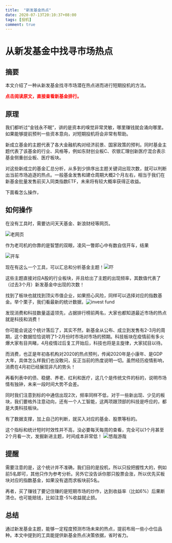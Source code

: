 ```yaml
---
title:  "新发基金热点"
date: 2020-07-13T20:10:37+08:00
tags: [投机]
comment: true
---
```


# 从新发基金中找寻市场热点
## 摘要
本文介绍了一种从新发基金找寻市场潜在热点进而进行短期投机的方法。

<span style="color:red">**点击阅读原文，直接查看新基金排行。**</span>

## 原理
我们都听过“金钱永不眠”，讲的是资本的嗅觉非常灵敏，哪里赚钱就会涌向哪里。如果能够提前预判一些资本意向，对短期投机将会非常有帮助。

新成立基金的主题代表了各大金融机构对经济前景、国家政策的预判。同时基金主题代表了该基金的行业、风格等，例如东财创业板C、农银汇理创新医疗混合表示基金侧重创业板、医疗板块。

对这些新成立的基金汇总分析，从多到少排序出主题关键词出现次数，就可以判断出当前市场追逐的热点。一般基金发售和建仓周期大概2个月左右，相当于我们在新基金批量发售前买入同类指数ETF，未来将有较大概率获得正收益。

下面看怎么操作，

## 如何操作
在没有工具时，需要访问天天基金、新浪财经等网页。

![老网页](..\\static\images\Snipaste_2020-04-08_22-22-52.png)

作为老司机的你靠的是智慧的双眼，凌风一瞥即心中有数自信开车，结果

![开车](..\\static\images\drift1.gif)

现在有这么一个工具，可以汇总和分析基金主题！![吓](..\\static\images\jingdai.jpg) 

这些主题直接对应A股的行业板块，并且给出了主题的出现频率，其数值代表了（过去3个月）新发基金中出现的次数！

找到了板块也就找到顶尖市值企业，如果担心风险，同样可以选择对应的指数基金。举个栗子，我们看最新的统计数据，![invest fund](..\\static\images\Snipaste_2020-04-08_22-37-42.png)

发现消费和科技数量遥遥领先，占据排行榜前两名，大家也都知道最近市场的热点就是科技和消费！

你可能会说这个统计落后了，其实不然，新基金从公布、成立到发售有2-3月的周期，这个数据恰恰说明了1-2月份时市场对市场的预期。科技板块在疫情前有多火爆大家有目共睹，4月疫情过后复工开始后，科技也将是主旋律，大家拭目以待。

而消费，也正是年初各机构对2020的热点预判，传闻2020年是小康年、是GDP大年，具体怎么样我们也没敢问，反正当前的热度说明一切。虽然经历疫情影响，消费在4月初已经展现非凡的势头！

再看列表中的债、稳健、养老、红利和医疗，这几个是传统文件的标的，说明市场情有独钟，未来一段时间大势不会差。

同时我们注意到标的中通信出现2次，频率同样不低，对于一些新出现、少见的板块，我们要格外注意动向，还有一个人工智能，这两项跟顶部的科技是呼应的，都是大类科技板块。

有了数据支撑，加上自己的判断，就买入对应的基金、股票等标的。

这个指标和统计短时时效性并不高，没必要每天每周的查看，完全可以1个月甚至2个月看一次，发掘新进主题，时间成本非常低！
![悠哉游哉](..\\static\images\mzz.png)

## 提醒
需要注意的是，这个统计并不准确，我们目的是投机，所以只投把握性大的，例如前5名即可，其他只作为参考分析。另外它没告诉你那只股票会涨，所以优先买板块对应的指数基金，如果没有退而求板块前5名。

再者，买了赚钱了要记住赚的是短期市场的炒作，达到收益率（比如6%）后果断清仓。也可能赔钱，比如注意-5%收益就止损。

## 总结
通过新发基金主题，能够一定程度预测市场未来的热点，提前布局一些小仓位品种。本文中提到的工具能提供新基金热点决策依据，省时省力。
